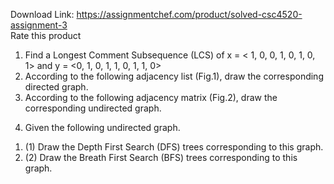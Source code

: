 Download Link: https://assignmentchef.com/product/solved-csc4520-assignment-3
<br>
<span class="kksr-muted">Rate this product</span>

<ol>

 <li> Find a Longest Comment Subsequence (LCS) of x = &lt; 1, 0, 0, 1, 0, 1, 0, 1&gt; and y = &lt;0, 1, 0, 1, 1, 0, 1, 1, 0&gt;</li>

 <li> According to the following adjacency list (Fig.1), draw the corresponding directed graph.</li>

 <li>According to the following adjacency matrix (Fig.2), draw the corresponding undirected graph.</li>

</ol>




4. Given the following undirected graph.

<ol>

 <li>(1)   Draw the Depth First Search (DFS) trees corresponding to this graph.</li>

 <li>(2) Draw the Breath First Search (BFS) trees corresponding to this graph.</li>

</ol>